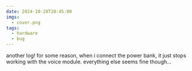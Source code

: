 ```yaml
---
date: 2024-10-28T20:45:00
imgs:
  - cover.png
tags:
  - hardware
  - bug
---
```

another log! for some reason, when i connect the power bank, it just stops working with the voice module. everything else seems fine though...